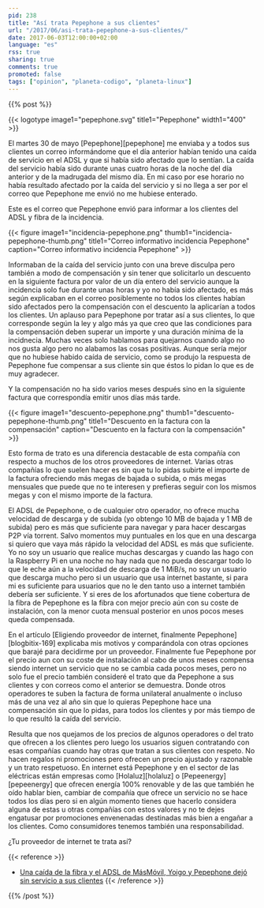 ```yaml
---
pid: 238
title: "Así trata Pepephone a sus clientes"
url: "/2017/06/asi-trata-pepephone-a-sus-clientes/"
date: 2017-06-03T12:00:00+02:00
language: "es"
rss: true
sharing: true
comments: true
promoted: false
tags: ["opinion", "planeta-codigo", "planeta-linux"]
---
```


{{% post %}}

{{< logotype image1="pepephone.svg" title1="Pepephone" width1="400" >}}

El martes 30 de mayo [Pepephone][pepephone] me enviaba y a todos sus clientes un correo informándome que el día anterior habían tenido una caída de servicio en el ADSL y que si había sido afectado que lo sentían. La caída del servicio había sido durante unas cuatro horas de la noche del día anterior y de la madrugada del mismo día. En mi caso por ese horario no había resultado afectado por la caída del servicio y si no llega a ser por el correo que Pepephone me envió no me hubiese enterado.

Este es el correo que Pepephone envió para informar a los clientes del ADSL y fibra de la incidencia.

<div class="media">
    {{< figure
        image1="incidencia-pepephone.png" thumb1="incidencia-pepephone-thumb.png" title1="Correo informativo incidencia Pepephone"
        caption="Correo informativo incidencia Pepephone" >}}
</div>

Informaban de la caída del servicio junto con una breve disculpa pero también a modo de compensación y sin tener que solicitarlo un descuento en la siguiente factura por valor de un día entero del servicio aunque la incidencia solo fue durante unas horas y yo no había sido afectado, es más según explicaban en el correo posiblemente no todos los clientes habían sido afectados pero la compensación con el descuento la aplicarían a todos los clientes. Un aplauso para Pepephone por tratar así a sus clientes, lo que corresponde según la ley y algo más ya que creo que las condiciones para la compensación deben superar un importe y una duración mínima de la incidnecia. Muchas veces solo hablamos para quejarnos cuando algo no nos gusta algo pero no alabamos las cosas positivas. Aunque sería mejor que no hubiese habido caída de servicio, como se produjo la respuesta de Pepephone fue compensar a sus cliente sin que éstos lo pidan lo que es de muy agradecer.

Y la compensación no ha sido varios meses después sino en la siguiente factura que correspondía emitir unos días más tarde.

<div class="media">
    {{< figure
        image1="descuento-pepephone.png" thumb1="descuento-pepephone-thumb.png" title1="Descuento en la factura con la compensación"
        caption="Descuento en la factura con la compensación" >}}
</div>

Esto forma de trato es una diferencia destacable de esta compañía con respecto a muchos de los otros proveedores de internet. Varias otras compañías lo que suelen hacer es sin que tu lo pidas subirte el importe de la factura ofreciendo más megas de bajada o subida, o más megas mensuales que puede que no te interesen y prefieras seguir con los mismos megas y con el mismo importe de la factura.

El ADSL de Pepephone, o de cualquier otro operador, no ofrece mucha velocidad de descarga y de subida (yo obtengo 10 MB de bajada y 1 MB de subida) pero es más que suficiente para navegar y para hacer descargas P2P vía torrent. Salvo momentos muy puntuales en los que en una descarga si quiero que vaya más rápido la velocidad del ADSL es más que suficiente. Yo no soy un usuario que realice muchas descargas y cuando las hago con la Raspberry Pi en una noche no hay nada que no pueda descargar todo lo que le eche aún a la velocidad de descarga de 1 MiB/s, no soy un usuario que descarga mucho pero si un usuario que usa internet bastante, si para mi es suficiente para usuarios que no le den tanto uso a internet también debería ser suficiente. Y si eres de los afortunados que tiene cobertura de la fibra de Pepephone es la fibra con mejor precio aún con su coste de instalación, con la menor cuota mensual posterior en unos pocos meses queda compensada.

En el artículo [Eligiendo proveedor de internet, finalmente Pepephone][blogbitix-169] explicaba mis motivos y comparándola con otras opciones que barajé para decidirme por un proveedor. Finalmente fue Pepephone por el precio aun con su coste de instalación al cabo de unos meses compensa siendo internet un servicio que no se cambia cada pocos meses, pero no solo fue el precio también consideré el trato que da Pepephone a sus clientes y con correos como el anterior se demuestra. Donde otros operadores te suben la factura de forma unilateral anualmente o incluso más de una vez al año sin que lo quieras Pepephone hace una compensación sin que lo pidas, para todos los clientes y por más tiempo de lo que resultó la caída del servicio.

Resulta que nos quejamos de los precios de algunos operadores o del trato que ofrecen a los clientes pero luego los usuarios siguen contratando con esas compañías cuando hay otras que tratan a sus clientes con respeto. No hacen regalos ni promociones pero ofrecen un precio ajustado y razonable y un trato respetuoso. En internet está Pepephone y en el sector de las eléctricas están empresas como [Holaluz][holaluz] o [Pepeenergy][pepeenergy] que ofrecen energía 100% renovable y de las que también he oído hablar bien, cambiar de compañía que ofrece un servicio no se hace todos los días pero si en algún momento tienes que hacerlo considera alguna de estas u otras compañías con estos valores y no te dejes engatusar por promociones envenenadas destinadas más bien a engañar a los clientes. Como consumidores tenemos también una responsabilidad.

¿Tu proveedor de internet te trata así?

{{< reference >}}
* [Una caída de la fibra y el ADSL de MásMóvil, Yoigo y Pepephone dejó sin servicio a sus clientes](https://www.adslzone.net/2017/05/31/una-caida-de-la-fibra-y-el-adsl-de-masmovil-yoigo-y-pepephone-dejo-sin-servicio-sus-clientes/)
{{< /reference >}}

{{% /post %}}
